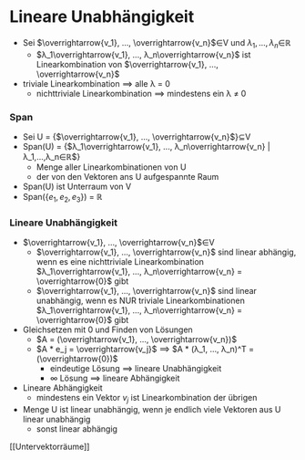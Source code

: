 # Lineare Unabhängigkeit
+ Sei $\overrightarrow{v_1}, ..., \overrightarrow{v_n}$∈V und $λ_1,...,λ_n$∈ℝ
	+ $λ_1\overrightarrow{v_1}, ..., λ_n\overrightarrow{v_n}$ ist Linearkombination von $\overrightarrow{v_1}, ..., \overrightarrow{v_n}$
+ triviale Linearkombination ==> alle λ = 0
	+ nichttriviale Linearkombination ==> mindestens ein λ ≠ 0

### Span
+ Sei U = {$\overrightarrow{v_1}, ..., \overrightarrow{v_n}$}⊆V
+ Span(U) = {$λ_1\overrightarrow{v_1}, ..., λ_n\overrightarrow{v_n} | λ_1,...,λ_n∈ℝ$}
	+ Menge aller Linearkombinationen von U
	+ der von den Vektoren ans U aufgespannte Raum
+ Span(U) ist Unterraum von V
+ Span({$e_1, e_2, e_3$}) = ℝ

### Lineare Unabhängigkeit
+ $\overrightarrow{v_1}, ..., \overrightarrow{v_n}$∈V 
	+ $\overrightarrow{v_1}, ..., \overrightarrow{v_n}$ sind linear abhängig, wenn es eine nichttriviale Linearkombination $λ_1\overrightarrow{v_1}, ..., λ_n\overrightarrow{v_n} = \overrightarrow{0}$ gibt
	+  $\overrightarrow{v_1}, ..., \overrightarrow{v_n}$ sind linear unabhängig, wenn es NUR  triviale Linearkombinationen $λ_1\overrightarrow{v_1}, ..., λ_n\overrightarrow{v_n} = \overrightarrow{0}$ gibt
+ Gleichsetzen mit 0 und Finden von Lösungen
	+ $A = (\overrightarrow{v_1}, ..., \overrightarrow{v_n})$
	+ $A * e_j = \overrightarrow{v_j}$ ==> $A * (λ_1, ..., λ_n)^T = (\overrightarrow{0})$
		+ eindeutige Lösung ==> lineare Unabhängigkeit
		+ ∞ Lösung ==> lineare Abhängigkeit
+ Lineare Abhängigkeit
	+ mindestens ein Vektor $v_j$ ist Linearkombination der übrigen
+ Menge U ist linear unabhängig, wenn je endlich viele Vektoren aus U linear unabhängig
	+ sonst linear abhängig

[[Untervektorräume]]